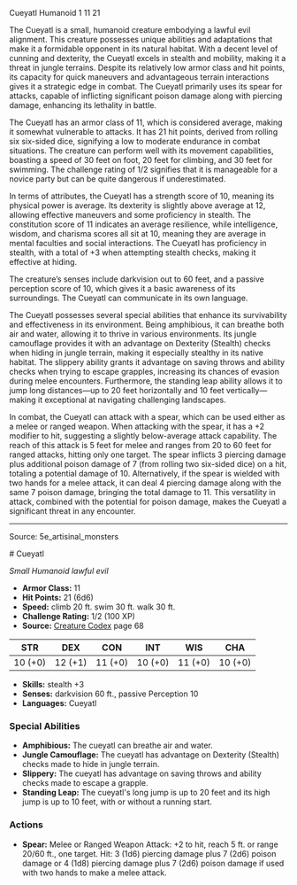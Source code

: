 <MonsterName/>Cueyatl</MonsterName>
<CreatureType/>Humanoid</CreatureType>
<CR/>1</CR>
<AC/>11</AC>
<HP/>21</HP>
<summary>The Cueyatl is a small, humanoid creature embodying a lawful evil alignment. This creature possesses unique abilities and adaptations that make it a formidable opponent in its natural habitat. With a decent level of cunning and dexterity, the Cueyatl excels in stealth and mobility, making it a threat in jungle terrains. Despite its relatively low armor class and hit points, its capacity for quick maneuvers and advantageous terrain interactions gives it a strategic edge in combat. The Cueyatl primarily uses its spear for attacks, capable of inflicting significant poison damage along with piercing damage, enhancing its lethality in battle.</summary>

<detail>

The Cueyatl has an armor class of 11, which is considered average, making it somewhat vulnerable to attacks. It has 21 hit points, derived from rolling six six-sided dice, signifying a low to moderate endurance in combat situations. The creature can perform well with its movement capabilities, boasting a speed of 30 feet on foot, 20 feet for climbing, and 30 feet for swimming. The challenge rating of 1/2 signifies that it is manageable for a novice party but can be quite dangerous if underestimated.

In terms of attributes, the Cueyatl has a strength score of 10, meaning its physical power is average. Its dexterity is slightly above average at 12, allowing effective maneuvers and some proficiency in stealth. The constitution score of 11 indicates an average resilience, while intelligence, wisdom, and charisma scores all sit at 10, meaning they are average in mental faculties and social interactions. The Cueyatl has proficiency in stealth, with a total of +3 when attempting stealth checks, making it effective at hiding.

The creature’s senses include darkvision out to 60 feet, and a passive perception score of 10, which gives it a basic awareness of its surroundings. The Cueyatl can communicate in its own language.

The Cueyatl possesses several special abilities that enhance its survivability and effectiveness in its environment. Being amphibious, it can breathe both air and water, allowing it to thrive in various environments. Its jungle camouflage provides it with an advantage on Dexterity (Stealth) checks when hiding in jungle terrain, making it especially stealthy in its native habitat. The slippery ability grants it advantage on saving throws and ability checks when trying to escape grapples, increasing its chances of evasion during melee encounters. Furthermore, the standing leap ability allows it to jump long distances—up to 20 feet horizontally and 10 feet vertically—making it exceptional at navigating challenging landscapes.

In combat, the Cueyatl can attack with a spear, which can be used either as a melee or ranged weapon. When attacking with the spear, it has a +2 modifier to hit, suggesting a slightly below-average attack capability. The reach of this attack is 5 feet for melee and ranges from 20 to 60 feet for ranged attacks, hitting only one target. The spear inflicts 3 piercing damage plus additional poison damage of 7 (from rolling two six-sided dice) on a hit, totaling a potential damage of 10. Alternatively, if the spear is wielded with two hands for a melee attack, it can deal 4 piercing damage along with the same 7 poison damage, bringing the total damage to 11. This versatility in attack, combined with the potential for poison damage, makes the Cueyatl a significant threat in any encounter.</detail>



---

Source: 5e_artisinal_monsters

<statblock>
# Cueyatl

*Small* *Humanoid* *lawful evil*

- **Armor Class:** 11
- **Hit Points:** 21 (6d6)
- **Speed:** climb 20 ft. swim 30 ft. walk 30 ft.
- **Challenge Rating:** 1/2 (100 XP)
- **Source:** [Creature Codex](https://koboldpress.com/kpstore/product/creature-codex-for-5th-edition-dnd) page 68

| STR | DEX | CON | INT | WIS | CHA |
| --- | --- | --- | --- | --- | --- |
| 10 (+0) | 12 (+1) | 11 (+0) | 10 (+0) | 11 (+0) | 10 (+0) |

- **Skills:** stealth +3
- **Senses:** darkvision 60 ft., passive Perception 10
- **Languages:** Cueyatl

### Special Abilities

- **Amphibious:** The cueyatl can breathe air and water.
- **Jungle Camouflage:** The cueyatl has advantage on Dexterity (Stealth) checks made to hide in jungle terrain.
- **Slippery:** The cueyatl has advantage on saving throws and ability checks made to escape a grapple.
- **Standing Leap:** The cueyatl's long jump is up to 20 feet and its high jump is up to 10 feet, with or without a running start.

### Actions

- **Spear:** Melee or Ranged Weapon Attack: +2 to hit, reach 5 ft. or range 20/60 ft., one target. Hit: 3 (1d6) piercing damage plus 7 (2d6) poison damage or 4 (1d8) piercing damage plus 7 (2d6) poison damage if used with two hands to make a melee attack.


</statblock>


